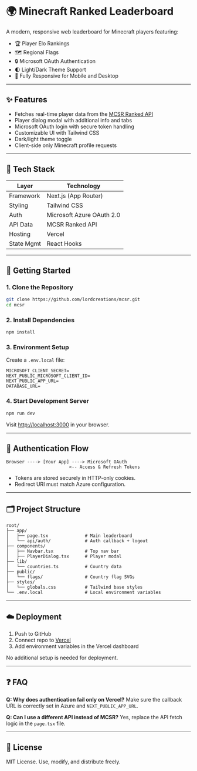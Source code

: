 # 🌍 Minecraft Ranked Leaderboard

A modern, responsive web leaderboard for Minecraft players featuring:

* 🏆 Player Elo Rankings
* 🗺️ Regional Flags
* 🔒 Microsoft OAuth Authentication
* 🌓 Light/Dark Theme Support
* 📱 Fully Responsive for Mobile and Desktop

---

## ✨ Features

* Fetches real-time player data from the [MCSR Ranked API](https://mcsrranked.com/)
* Player dialog modal with additional info and tabs
* Microsoft OAuth login with secure token handling
* Customizable UI with Tailwind CSS
* Dark/light theme toggle
* Client-side only Minecraft profile requests

---

## 🧱 Tech Stack

| Layer      | Technology                |
| ---------- | ------------------------- |
| Framework  | Next.js (App Router)      |
| Styling    | Tailwind CSS              |
| Auth       | Microsoft Azure OAuth 2.0 |
| API Data   | MCSR Ranked API           |
| Hosting    | Vercel                    |
| State Mgmt | React Hooks               |

---

## 🚀 Getting Started

### 1. Clone the Repository

```bash
git clone https://github.com/lordcreations/mcsr.git
cd mcsr
```

### 2. Install Dependencies

```bash
npm install
```

### 3. Environment Setup

Create a `.env.local` file:

```env
MICROSOFT_CLIENT_SECRET=
NEXT_PUBLIC_MICROSOFT_CLIENT_ID=
NEXT_PUBLIC_APP_URL=
DATABASE_URL=
```

### 4. Start Development Server

```bash
npm run dev
```

Visit [http://localhost:3000](http://localhost:3000) in your browser.

---

## 🔐 Authentication Flow

```text
Browser ----> [Your App] ----> Microsoft OAuth
                        <-- Access & Refresh Tokens
```

* Tokens are stored securely in HTTP-only cookies.
* Redirect URI must match Azure configuration.

---

## 🗂 Project Structure

```
root/
├── app/
│   ├── page.tsx              # Main leaderboard
│   └── api/auth/             # Auth callback + logout
├── components/
│   ├── Navbar.tsx            # Top nav bar
│   ├── PlayerDialog.tsx      # Player modal
├── lib/
│   └── countries.ts          # Country data
├── public/
│   └── flags/                # Country flag SVGs
├── styles/
│   └── globals.css           # Tailwind base styles
└── .env.local                # Local environment variables
```

---

## ☁️ Deployment

1. Push to GitHub
2. Connect repo to [Vercel](https://vercel.com/)
3. Add environment variables in the Vercel dashboard

No additional setup is needed for deployment.

---

## ❓ FAQ

**Q: Why does authentication fail only on Vercel?**
Make sure the callback URL is correctly set in Azure and `NEXT_PUBLIC_APP_URL`.

**Q: Can I use a different API instead of MCSR?**
Yes, replace the API fetch logic in the `page.tsx` file.

---

## 📄 License

MIT License. Use, modify, and distribute freely.
